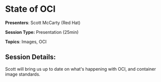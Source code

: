 # State of OCI 

**Presenters**: Scott McCarty (Red Hat)

**Session Type:** Presentation (25min)

**Topics**: Images, OCI

## Session Details:

Scott will bring us up to date on what's happening with OCI, and container image standards.
